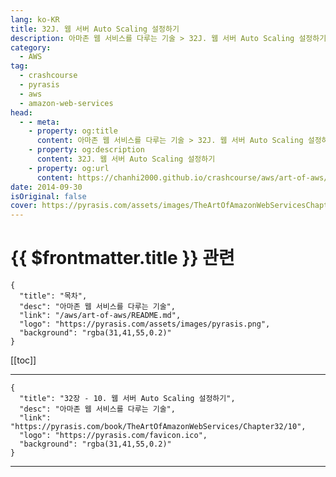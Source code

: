 ```yaml
---
lang: ko-KR
title: 32J. 웹 서버 Auto Scaling 설정하기
description: 아마존 웹 서비스를 다루는 기술 > 32J. 웹 서버 Auto Scaling 설정하기
category:
  - AWS
tag: 
  - crashcourse
  - pyrasis
  - aws 
  - amazon-web-services
head:
  - - meta:
    - property: og:title
      content: 아마존 웹 서비스를 다루는 기술 > 32J. 웹 서버 Auto Scaling 설정하기
    - property: og:description
      content: 32J. 웹 서버 Auto Scaling 설정하기
    - property: og:url
      content: https://chanhi2000.github.io/crashcourse/aws/art-of-aws/32J.html
date: 2014-09-30
isOriginal: false
cover: https://pyrasis.com/assets/images/TheArtOfAmazonWebServicesChapter32/15_.png
---
```


# {{ $frontmatter.title }} 관련

```component VPCard
{
  "title": "목차",
  "desc": "아마존 웹 서비스를 다루는 기술",
  "link": "/aws/art-of-aws/README.md",
  "logo": "https://pyrasis.com/assets/images/pyrasis.png",
  "background": "rgba(31,41,55,0.2)"
}
```

[[toc]]

---

```component VPCard
{
  "title": "32장 - 10. 웹 서버 Auto Scaling 설정하기",
  "desc": "아마존 웹 서비스를 다루는 기술",
  "link": "https://pyrasis.com/book/TheArtOfAmazonWebServices/Chapter32/10",
  "logo": "https://pyrasis.com/favicon.ico",
  "background": "rgba(31,41,55,0.2)"
}
```

<!-- TODO: 작성 -->

---
